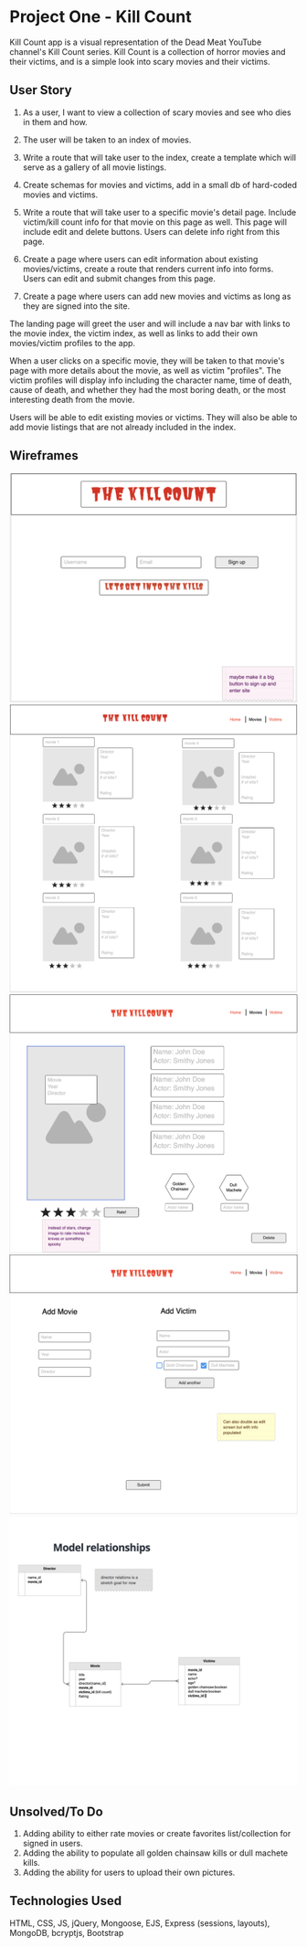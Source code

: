# Project One - Kill Count

Kill Count app is a visual representation of the Dead Meat YouTube channel's Kill Count series. Kill Count is a collection of horror movies and their victims, and is a simple look into scary movies and their victims. 

## User Story

1. As a user, I want to view a collection of scary movies and see who dies in them and how.

2. The user will be taken to an index of movies.

3. Write a route that will take user to the index, create a template which will serve as a gallery of all movie listings.

4. Create schemas for movies and victims, add in a small db of hard-coded movies and victims.

5. Write a route that will take user to a specific movie's detail page. Include victim/kill count info for that movie on this page as well. This page will include edit and delete buttons. Users can delete info right from this page.

6. Create a page where users can edit information about existing movies/victims, create a route that renders current info into forms. Users can edit and submit changes from this page.

7. Create a page where users can add new movies and victims as long as they are signed into the site. 




The landing page will greet the user and will include a nav bar with links to the movie index, the victim index, as well as links to add their own movies/victim profiles to the app.

When a user clicks on a specific movie, they will be taken to that movie's page with more details about the movie, as well as victim "profiles". The victim profiles will display info including the character name, time of death, cause of death, and whether they had the most boring death, or the most interesting death from the movie.

Users will be able to edit existing movies or victims. They will also be able to add movie listings that are not already included in the index.

## Wireframes

![Welcome Page](./public/images/sample-landing-page.png)
![Movies Index](./public/images/sample-movie-index.png)
![Movie Show Page](./public/images/sample-movie-page.png)
![Sample Add Page](./public/images/sample-new-page.png)
![Model Relationships](./public/images/Models.png)

## Unsolved/To Do

1. Adding ability to either rate movies or create favorites list/collection for signed in users.
2. Adding the ability to populate all golden chainsaw kills or dull machete kills.
3. Adding the ability for users to upload their own pictures.

## Technologies Used
HTML, CSS, JS, jQuery, Mongoose, EJS, Express (sessions, layouts), MongoDB, bcryptjs, Bootstrap